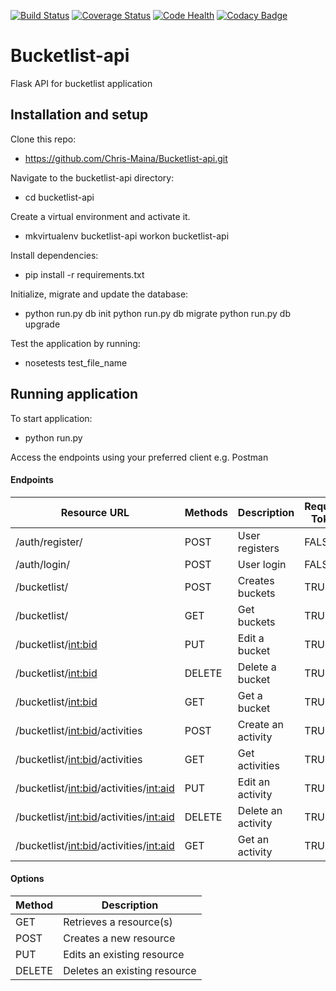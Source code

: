 [![Build Status](https://travis-ci.org/Chris-Maina/Bucketlist-api.svg?branch=develop)](https://travis-ci.org/Chris-Maina/Bucketlist-api)     [![Coverage Status](https://coveralls.io/repos/github/Chris-Maina/Bucketlist-api/badge.svg?branch=develop)](https://coveralls.io/github/Chris-Maina/Bucketlist-api?branch=develop)   [![Code Health](https://landscape.io/github/Chris-Maina/Bucketlist-api/develop/landscape.svg?style=flat)](https://landscape.io/github/Chris-Maina/Bucketlist-api/develop)
[![Codacy Badge](https://api.codacy.com/project/badge/Grade/06dc6884701a4384b4a826d70fadaa4e)](https://www.codacy.com/app/Chris-Maina/Bucketlist-api?utm_source=github.com&amp;utm_medium=referral&amp;utm_content=Chris-Maina/Bucketlist-api&amp;utm_campaign=Badge_Grade)

# Bucketlist-api
Flask API for bucketlist application

## Installation and setup
Clone this repo:
  * https://github.com/Chris-Maina/Bucketlist-api.git
  
Navigate to the bucketlist-api directory:
  * cd bucketlist-api
  
Create a virtual environment and activate it.
  * mkvirtualenv bucketlist-api workon bucketlist-api
  
Install dependencies:
  * pip install -r requirements.txt
  
 Initialize, migrate and update the database:
  * python run.py db init python run.py db migrate python run.py db upgrade
  
 Test the application by running:
  * nosetests test_file_name
  
## Running application
To start application:
  * python run.py
  
Access the endpoints using your preferred client e.g. Postman

#### Endpoints

| Resource URL                                | Methods | Description        | Requires Token |
|---------------------------------------------|---------|--------------------|----------------|  
| /auth/register/                             | POST    | User registers     | FALSE          |
| /auth/login/                                | POST    | User login         | FALSE          |
| /bucketlist/                                | POST    | Creates buckets    | TRUE           |
| /bucketlist/                                | GET     | Get buckets        | TRUE           |
| /bucketlist/<int:bid>                       | PUT     | Edit a bucket      | TRUE           |
| /bucketlist/<int:bid>                       | DELETE  | Delete a bucket    | TRUE           |
| /bucketlist/<int:bid>                       | GET     | Get a bucket       | TRUE           |
| /bucketlist/<int:bid>/activities            | POST    | Create an activity | TRUE           |
| /bucketlist/<int:bid>/activities            | GET     | Get activities     | TRUE           |
| /bucketlist/<int:bid>/activities/<int:aid>  | PUT     | Edit an activity   | TRUE           |
| /bucketlist/<int:bid>/activities/<int:aid>  | DELETE  | Delete an activity | TRUE           |
| /bucketlist/<int:bid>/activities/<int:aid>  | GET     | Get an activity    | TRUE           |

#### Options

| Method | Description                 |
|--------|-----------------------------|
| GET    | Retrieves a resource(s)     |
| POST   | Creates a new resource      |
| PUT    | Edits an existing resource  |
| DELETE | Deletes an existing resource|
